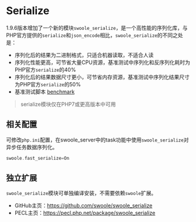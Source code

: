 # Serialize

1.9.6版本增加了一个新的模块`swoole_serialize`，是一个高性能的序列化库，与PHP官方提供的`serialize`和`json_encode`相比，`swoole_serialize`的不同之处是：

* 序列化后的结果为二进制格式，只适合机器读取，不适合人读
* 序列化性能更高，可节省大量CPU资源，基准测试中序列化和反序列化耗时为PHP官方`serialize`的40%
* 序列化后的结果数据尺寸更小，可节省内存资源，基准测试中序列化结果尺寸为PHP官方`serialize`的50%
* 基准测试脚本 [benchmark](https://github.com/swoole/swoole-src/blob/master/benchmark/seria_bench.php)

> serialize模块仅在PHP7或更高版本中可用

相关配置
---
可修改`php.ini`配置，在swoole_server中的task功能中使用`swoole_serialize`对异步任务数据序列化。

```php
swoole.fast_serialize=On
```

独立扩展		
----		
`swoole_serialize`模块可单独编译安装，不需要依赖`swoole`扩展。		
		
* GitHub主页：<https://github.com/swoole/swoole_serialize>
* PECL主页：<https://pecl.php.net/package/swoole_serialize>

